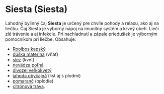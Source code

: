 Siesta (Siesta)
===============

Lahodný bylinný čaj **Siesta** je určený pre chvíle pohody a relaxu, ako aj na liečbu. Čaj Siesta je výborný nápoj na imunitný systém a krvný obeh. Lieči zlé trávenie a aj infekcie. Pri nachladnutí a zápale priedušiek je výborným pomocníkom pri liečbe. 
Obsahuje:

* [Rooibos kapský](../bylinky/rooibos-kapsky)
* [dúška materina](../bylinky/duska-materina) (vňať)
* [slez](../bylinky/smil-lesny) (kvet)
* [nevädza poľná](../bylinky/nevadza-polna)
* [divozel veľkokvetý](../bylinky/divozel-velkokvety)
* [jahoda obyčajná](../bylinky/jahoda-obycajna) (list aj s plodmi)
* [pomaranč](../bylinky/citronovnik-pomarancovy) (oplodie)
* [citrónová tráva](../bylinky/citronova-trava).
